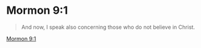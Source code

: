# Mormon 9:1

> And now, I speak also concerning those who do not believe in Christ.

[Mormon 9:1](https://www.churchofjesuschrist.org/study/scriptures/bofm/morm/9?lang=eng&id=p1#p1)


